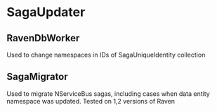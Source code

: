 # SagaUpdater

## RavenDbWorker
Used to change namespaces in IDs of SagaUniqueIdentity collection

## SagaMigrator
Used to migrate NServiceBus sagas, including cases when data entity namespace was updated.
Tested on 1,2 versions of Raven

